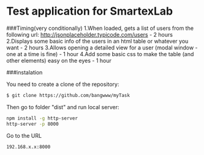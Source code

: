 # Test application for SmartexLab

###Timing(very conditionally)
1.When loaded, gets a list of users from the following url: http://jsonplaceholder.typicode.com/users - 2 hours
2.Displays some basic info of the users in an html table or whatever you want - 2 hours
3.Allows opening a detailed view for a user (modal window - one at a time is fine) - 1 hour
4.Add some basic css to make the table (and other elements) easy on the eyes - 1 hour

###instalation

You need to create a clone of the repository:

```sh
$ git clone https://github.com/bangwww/myTask
```
Then go to folder "dist" and run local server:
```sh
npm install -g http-server
http-server -p 8000
```
Go to the URL
```sh
192.168.x.x:8000
```


